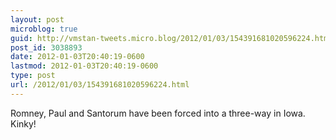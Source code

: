 ```yaml
---
layout: post
microblog: true
guid: http://vmstan-tweets.micro.blog/2012/01/03/154391681020596224.html
post_id: 3038893
date: 2012-01-03T20:40:19-0600
lastmod: 2012-01-03T20:40:19-0600
type: post
url: /2012/01/03/154391681020596224.html
---
```

Romney, Paul and Santorum have been forced into a three-way in Iowa. Kinky!
